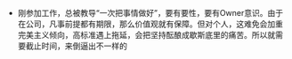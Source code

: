 - 刚参加工作，总被教导“一次把事情做好”，要有要性，要有Owner意识。由于在公司，凡事前提都有期限，那么价值观就有保障。但对个人，这难免会加重完美主义倾向，高标准遇上拖延，会把坚持酝酿成歇斯底里的痛苦。所以就需要截止时间，来倒逼出不一样的